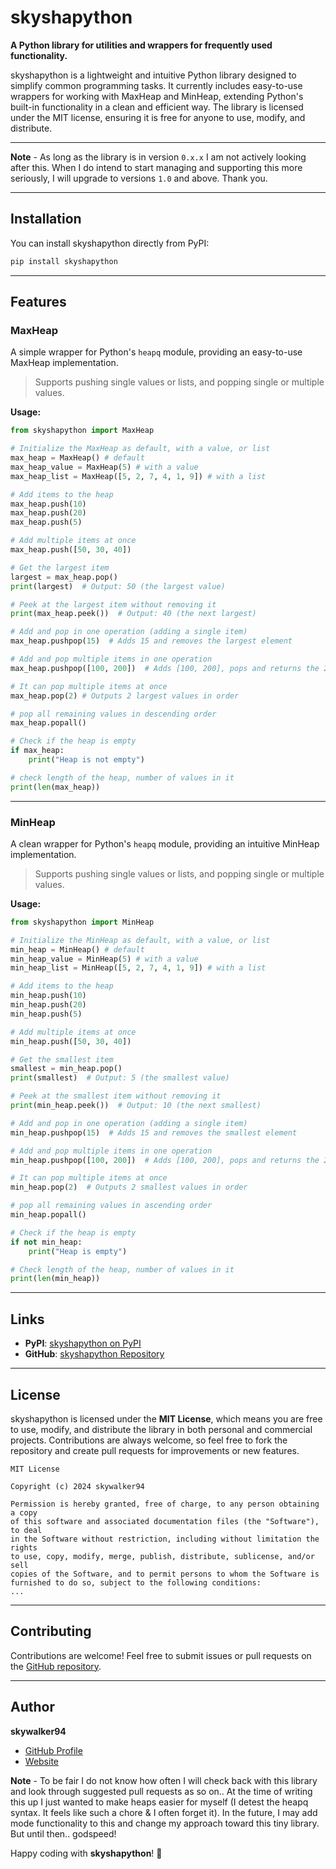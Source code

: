 # skyshapython

**A Python library for utilities and wrappers for frequently used functionality.**

skyshapython is a lightweight and intuitive Python library designed to simplify common programming tasks. It currently includes easy-to-use wrappers for working with MaxHeap and MinHeap, extending Python's built-in functionality in a clean and efficient way. The library is licensed under the MIT license, ensuring it is free for anyone to use, modify, and distribute.

---

**Note** - As long as the library is in version `0.x.x` I am not actively looking after this. When I do intend to start managing and supporting this more seriously, I will upgrade to versions `1.0` and above. Thank you.

---

## Installation

You can install skyshapython directly from PyPI:

```bash
pip install skyshapython
```

---

## Features

### **MaxHeap**
A simple wrapper for Python's `heapq` module, providing an easy-to-use MaxHeap implementation.

> Supports pushing single values or lists, and popping single or multiple values.

**Usage:**

```python
from skyshapython import MaxHeap

# Initialize the MaxHeap as default, with a value, or list
max_heap = MaxHeap() # default
max_heap_value = MaxHeap(5) # with a value
max_heap_list = MaxHeap([5, 2, 7, 4, 1, 9]) # with a list

# Add items to the heap
max_heap.push(10)
max_heap.push(20)
max_heap.push(5)

# Add multiple items at once
max_heap.push([50, 30, 40])

# Get the largest item
largest = max_heap.pop()
print(largest)  # Output: 50 (the largest value)

# Peek at the largest item without removing it
print(max_heap.peek())  # Output: 40 (the next largest)

# Add and pop in one operation (adding a single item)
max_heap.pushpop(15)  # Adds 15 and removes the largest element

# Add and pop multiple items in one operation
max_heap.pushpop([100, 200])  # Adds [100, 200], pops and returns the 2 largest values

# It can pop multiple items at once
max_heap.pop(2) # Outputs 2 largest values in order

# pop all remaining values in descending order
max_heap.popall()

# Check if the heap is empty
if max_heap:
    print("Heap is not empty")

# check length of the heap, number of values in it
print(len(max_heap))
```

---

### **MinHeap**
A clean wrapper for Python's `heapq` module, providing an intuitive MinHeap implementation.

> Supports pushing single values or lists, and popping single or multiple values.

**Usage:**

```python
from skyshapython import MinHeap

# Initialize the MinHeap as default, with a value, or list
min_heap = MinHeap() # default
min_heap_value = MinHeap(5) # with a value
min_heap_list = MinHeap([5, 2, 7, 4, 1, 9]) # with a list

# Add items to the heap
min_heap.push(10)
min_heap.push(20)
min_heap.push(5)

# Add multiple items at once
min_heap.push([50, 30, 40])

# Get the smallest item
smallest = min_heap.pop()
print(smallest)  # Output: 5 (the smallest value)

# Peek at the smallest item without removing it
print(min_heap.peek())  # Output: 10 (the next smallest)

# Add and pop in one operation (adding a single item)
min_heap.pushpop(15)  # Adds 15 and removes the smallest element

# Add and pop multiple items in one operation
min_heap.pushpop([100, 200])  # Adds [100, 200], pops and returns the 2 smallest values

# It can pop multiple items at once
min_heap.pop(2)  # Outputs 2 smallest values in order

# pop all remaining values in ascending order
min_heap.popall()

# Check if the heap is empty
if not min_heap:
    print("Heap is empty")

# Check length of the heap, number of values in it
print(len(min_heap))
```

---

## Links

- **PyPI**: [skyshapython on PyPI](https://pypi.org/project/skyshapython/)
- **GitHub**: [skyshapython Repository](https://github.com/skywalker94/skyshapython)

---

## License

skyshapython is licensed under the **MIT License**, which means you are free to use, modify, and distribute the library in both personal and commercial projects. Contributions are always welcome, so feel free to fork the repository and create pull requests for improvements or new features.

```text
MIT License

Copyright (c) 2024 skywalker94

Permission is hereby granted, free of charge, to any person obtaining a copy
of this software and associated documentation files (the "Software"), to deal
in the Software without restriction, including without limitation the rights
to use, copy, modify, merge, publish, distribute, sublicense, and/or sell
copies of the Software, and to permit persons to whom the Software is
furnished to do so, subject to the following conditions:
...
```

---

## Contributing

Contributions are welcome! Feel free to submit issues or pull requests on the [GitHub repository](https://github.com/skywalker94/skyshapython).

---

## Author

**skywalker94**
- [GitHub Profile](https://github.com/skywalker94)
- [Website](https://cv.sharangdeo.online)

**Note** - To be fair I do not know how often I will check back with this library and look through suggested pull requests as so on.. At the time of writing this up I just wanted to make heaps easier for myself (I detest the heapq syntax. It feels like such a chore & I often forget it). In the future, I may add mode functionality to this and change my approach toward this tiny library. But until then.. godspeed!

Happy coding with **skyshapython**! 🎉